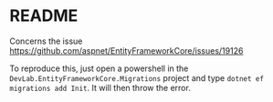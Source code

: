 # README

Concerns the issue https://github.com/aspnet/EntityFrameworkCore/issues/19126

To reproduce this, just open a powershell in the `DevLab.EntityFrameworkCore.Migrations` project and type `dotnet ef migrations add Init`.
It will then throw the error.